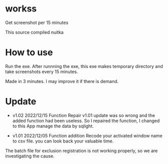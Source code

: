# workss
Get screenshot per 15 minutes

This source compiled nuitka


# How to use
Run the exe.
After runnning the exe, this exe makes temporary directory and take screenshots every 15 minutes.


Made in 3 minutes.
I may improve it if there is demand.

# Update

- v1.02 2022/12/15
Function Repair
v1.01 update was so wrong and the added function had been useless.
So I repaired the function, I changed to this App manage the data by sqlight.


- v1.01 2022/12/05 
Function addition
Recode your activated window name to csv file.
you can look back your valuable time.

The batch file for exclusion registration is not working properly, so we are investigating the cause.




